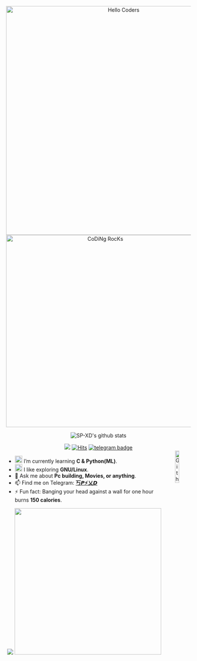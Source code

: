 <!--img src="https://github.com/SP-XD/SP-XD/blob/main/sunrise_clickedbyme.jpeg?raw=true" width="1000px" //# нєℓℓσ <𝚌𝚘𝚍𝚎𝚛𝚜/>, I'm Somnath Paul <img src="https://github.com/TheDudeThatCode/TheDudeThatCode/blob/master/Assets/wave.gif?raw=true" width="30px"> !<br>
 -->

<div align="center" width="50">

<img src="https://github.com/SP-XD/SP-XD/blob/main/hellocoders3k.gif?raw=true" alt="Hello Coders" width="625"/>

<img src="https://store.outsourcingpundit.com/wp-content/uploads/2019/01/focus-animation.gif" alt="CoDiNg RocKs"  width="525"/>

<!--https://media2.giphy.com/media/M9kgjEsLG6LMbYC9dl/giphy.gif -->


![SP-XD's github stats](https://github-readme-stats.vercel.app/api?username=SP-XD&show_icons=true&count_private=true&bg_color=50,e96205,904e99&title_color=fff&text_color=fff&icon_color=f2f2f2) <br>

![](https://komarev.com/ghpvc/?username=SP-PIKACHU&style=flat&color=orange&label=PROFILE+VIEWS)
[![Hits](https://hits.seeyoufarm.com/api/count/incr/badge.svg?url=https%3A%2F%2Fgithub.com%2FSP-PIKACHU&count_bg=%2379C83D&title_bg=%23555555&icon=mediafire.svg&icon_color=%23E7E7E7&title=HITS&edge_flat=false)](https://hits.seeyoufarm.com)
[![telegram badge](https://img.shields.io/badge/SP-XD-grey?style=flat&logo=telegram)](https://t.me/pik0chu007) <br>
<img width="15%" align="right" alt="Github Image" src="https://media.giphy.com/media/GnTHlXYp08VDJllWj7/giphy.gif" />
</div>




-  <img alt="GIF" src="https://github.com/TheDudeThatCode/TheDudeThatCode/blob/master/Assets/Developer.gif" width="20" />  I’m currently learning **C & Python(ML)**. <br>
- <img src="https://emojis.slackmojis.com/emojis/images/1588315024/8823/hyperkitty.gif?1588315024" width="20" /> I like exploring **GNU/Linux**. <br>
- 💬  Ask me about **Pc building, Movies, or anything**. <br>
-  📫  Find me on Telegram: **[丂𝙋⚡乂𝘿](https://t.me/pik0chu007)**<br>
-  ⚡  Fun fact: Banging your head against a wall for one hour burns **150 calories**.<br>

<div align="center" >
<img src="https://github.com/SP-XD/SP-XD/blob/main/dino.gif?raw=true" />
<img src="https://github.com/SP-XD/SP-XD/blob/main/this_page_is.gif?raw=true"  width="400"/>
</div>
